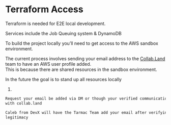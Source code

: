 # Terraform Access

Terraform is needed for E2E local development.

Services include the Job Queuing system & DynamoDB

To build the project locally you’ll need to get access to the AWS sandbox environment.

The current process involves sending  your email address to the [Collab.Land](http://Collab.Land) team to have an AWS user profile added.  
This is because there are shared resources in the sandbox environment.

In the future the goal is to stand up all resources locally

1. 

```bash
Request your email be added via DM or though your verified communication channel 
with collab.land

Caleb from DevX will have the Tarmac Team add your email after verifying your
legitimacy
```